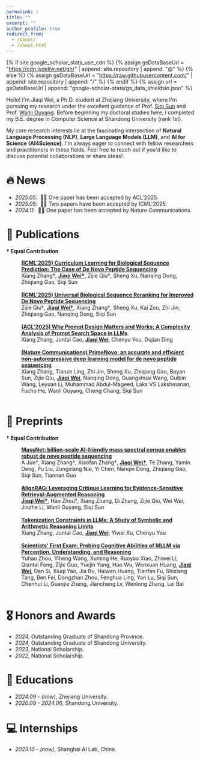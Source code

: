 ```yaml
---
permalink: /
title: ""
excerpt: ""
author_profile: true
redirect_from: 
  - /about/
  - /about.html
---
```


{% if site.google_scholar_stats_use_cdn %}
{% assign gsDataBaseUrl = "https://cdn.jsdelivr.net/gh/" | append: site.repository | append: "@" %}
{% else %}
{% assign gsDataBaseUrl = "https://raw.githubusercontent.com/" | append: site.repository | append: "/" %}
{% endif %}
{% assign url = gsDataBaseUrl | append: "google-scholar-stats/gs_data_shieldsio.json" %}

<span class='anchor' id='about-me'></span>

Hello! I'm Jiaqi Wei, a Ph.D. student at Zhejiang University, where I'm pursuing my research under the excellent guidance of Prof. [Siqi Sun](https://intersun.github.io/) and Prof. [Wanli Ouyang](https://scholar.google.com/citations?user=pw_0Z_UAAAAJ&hl=zh-CN). Before beginning my doctoral studies here, I completed my B.E. degree in Computer Science at Shandong University (rank 1st).

My core research interests lie at the fascinating intersection of **Natural Language Processing (NLP)**, **Large Language Models (LLM)**, and **AI for Science (AI4Science)**. I'm always eager to connect with fellow researchers and practitioners in these fields. Feel free to reach out if you'd like to discuss potential collaborations or share ideas!

# 🔥 News
- *2025.05*: &nbsp;🎉🎉 One paper has been accepted by ACL'2025.
- *2025.05*: &nbsp;🎉🎉 Two papers have been accepted by ICML'2025.
- *2024.11*: &nbsp;🎉🎉 One paper has been accepted by Nature Communications.


# 📝 Publications 

**&dagger; Equal Contribution**  


<div>
<dd><a href="https://arxiv.org/pdf/2506.13485"><strong> (ICML'2025) Curriculum Learning for Biological Sequence Prediction: The Case of De Novo Peptide Sequencing
</strong></a></dd>
<dd>
Xiang Zhang&dagger;, <strong><u>Jiaqi Wei&dagger;</u></strong>, Zijie Qiu&dagger;, Sheng Xu, Nanqing Dong, Zhiqiang Gao, Siqi Sun
</dd>
</div>
<br>

<div>
<dd><a href="https://arxiv.org/pdf/2505.17552"><strong> (ICML'2025) Universal Biological Sequence Reranking for Improved De Novo Peptide Sequencing
</strong></a></dd>
<dd>
Zijie Qiu&dagger;, <strong><u>Jiaqi Wei&dagger;</u></strong>, Xiang Zhang&dagger;, Sheng Xu, Kai Zou, Zhi Jin, Zhiqiang Gao, Nanqing Dong, Siqi Sun
</dd>
</div>
<br>

<div>
<dd><a href="https://arxiv.org/pdf/2503.10084"><strong> (ACL'2025) Why Prompt Design Matters and Works: A Complexity Analysis of Prompt Search Space in LLMs
</strong></a></dd>
<dd>
Xiang Zhang, Juntai Cao, <strong><u>Jiaqi Wei</u></strong>, Chenyu You, Dujian Ding
</dd>
</div>
<br>

<div>
<dd><a href="https://www.nature.com/articles/s41467-024-55021-3"><strong> (Nature Communications) PrimeNovo: an accurate and efficient non-autoregressive deep learning model for de novo peptide sequencing
</strong></a></dd>
<dd>
Xiang Zhang, Tianze Ling, Zhi Jin, Sheng Xu, Zhiqiang Gao, Boyan Sun, Zijie Qiu, <strong><u>Jiaqi Wei</u></strong>, Nanqing Dong, Guangshuai Wang, Guibin Wang, Leyuan Li, Muhammad Abdul-Mageed, Laks VS Lakshmanan, Fuchu He, Wanli Ouyang, Cheng Chang, Siqi Sun
</dd>
</div>
<br>

# 📝 Preprints 

**&dagger; Equal Contribution**  

<div>
<dd><a href="https://scholar.google.com/scholar?oi=bibs&cluster=2597847041066764044&btnI=1&hl=zh-CN"><strong> MassNet: billion-scale AI-friendly mass spectral corpus enables robust de novo peptide sequencing
</strong></a></dd>
<dd>
A Jun&dagger;, Xiang Zhang&dagger;, Xiaofan Zhang&dagger;, <strong><u>Jiaqi Wei&dagger;</u></strong>, Te Zhang, Yamin Deng, Pu Liu, Zongxiang Nie, Yi Chen, Nanqin Dong, Zhiqiang Gao, Siqi Sun, Tiannan Guo</dd>
</div>
<br>

<div>
<dd><a href="https://arxiv.org/pdf/2504.14858"><strong> AlignRAG: Leveraging Critique Learning for Evidence-Sensitive Retrieval-Augmented Reasoning
</strong></a></dd>
<dd>
<strong><u>Jiaqi Wei&dagger;</u></strong>, Hao Zhou&dagger;, Xiang Zhang, Di Zhang, Zijie Qiu, Wei Wei, Jinzhe Li, Wanli Ouyang, Siqi Sun</dd>
</div>
<br>

<div>
<dd><a href="https://arxiv.org/pdf/2505.14178"><strong> Tokenization Constraints in LLMs: A Study of Symbolic and Arithmetic Reasoning Limits
</strong></a></dd>
<dd>
Xiang Zhang, Juntai Cao, <strong><u>Jiaqi Wei</u></strong>, Yiwei Xu, Chenyu You
</dd>
</div>
<br>


<div>
<dd><a href="https://arxiv.org/pdf/2506.10521?"><strong> Scientists' First Exam: Probing Cognitive Abilities of MLLM via Perception, Understanding, and Reasoning
</strong></a></dd>
<dd>
Yuhao Zhou, Yiheng Wang, Xuming He, Ruoyao Xiao, Zhiwei Li, Qiantai Feng, Zijie Guo, Yuejin Yang, Hao Wu, Wenxuan Huang, <strong><u>Jiaqi Wei</u></strong>, Dan Si, Xiuqi Yao, Jia Bu, Haiwen Huang, Tianfan Fu, Shixiang Tang, Ben Fei, Dongzhan Zhou, Fenghua Ling, Yan Lu, Siqi Sun, Chenhui Li, Guanjie Zheng, Jiancheng Lv, Wenlong Zhang, Lei Bai
</dd>
</div>
<br>


# 🎖 Honors and Awards
- *2024*, Outstanding Graduate of Shandong Province.
- *2024*, Outstanding Graduate of Shandong University.
- *2023*, National Scholarship.
- *2022*, National Scholarship.

# 📖 Educations
- *2024.09 - (now)*, Zhejiang University.
- *2020.09 - 2024.06*, Shandong University. 


# 💻 Internships
- *2023.10 - (now)*, Shanghai AI Lab, China.
